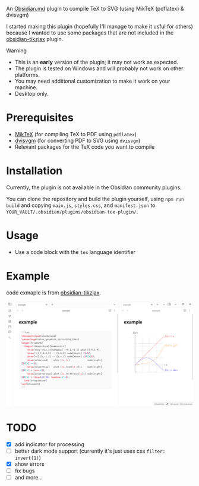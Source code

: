 An [Obsidian.md](https://obsidian.md/) plugin to compile TeX to SVG (using MikTeX (pdflatex) & dvisvgm)

I started making this plugin (hopefully I'll manage to make it usful for others) because I wanted to use some packages that are not included in the [obsidian-tikzjax](https://github.com/artisticat1/obsidian-tikzjax) plugin.

> [!WARNING]
> - This is an **early** version of the plugin; it may not work as expected. 
> - The plugin is tested on Windows and will probably not work on other platforms.
> - You may need additional customization to make it work on your machine.
> - Desktop only.

# Prerequisites

- [MikTeX](https://miktex.org/download) (for compiling TeX to PDF using `pdflatex`)
- [dvisvgm](https://dvisvgm.de/Downloads/) (for converting PDF to SVG using `dvisvgm`)
- Relevant packages for the TeX code you want to compile

# Installation

Currently, the plugin is not available in the Obsidian community plugins. 

You can clone the repository and build the plugin yourself, using `npm run build` and copying `main.js`, `styles.css`, and `manifest.json` to `YOUR_VAULT/.obsidian/plugins/obsidian-tex-plugin/`.

# Usage

- Use a code block with the `tex` language identifier

# Example 

code exmaple is from [obsidian-tikzjax](https://github.com/artisticat1/obsidian-tikzjax).

![Example usage](image.png)

# TODO 

- [x] add indicator for processing
- [ ] better dark mode support (currently it's just uses css `filter: invert(1)`)
- [x] show errors
- [ ] fix bugs   
- [ ] and more...
